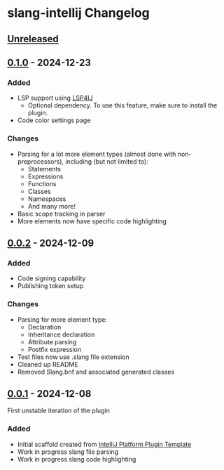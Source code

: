<!-- Keep a Changelog guide -> https://keepachangelog.com -->

# slang-intellij Changelog

## [Unreleased]

## [0.1.0] - 2024-12-23

### Added

- LSP support using [LSP4IJ](https://github.com/redhat-developer/lsp4ij)
  - Optional dependency. To use this feature, make sure to install the plugin.
- Code color settings page

### Changes

- Parsing for a lot more element types (almost done with non-preprocessors), including (but not limited to):
  - Statements
  - Expressions
  - Functions
  - Classes
  - Namespaces
  - And many more!
- Basic scope tracking in parser
- More elements now have specific code highlighting

## [0.0.2] - 2024-12-09

### Added

- Code signing capability
- Publishing token setup

### Changes

- Parsing for more element type: 
  - Declaration
  - Inheritance declaration
  - Attribute parsing
  - Postfix expression
- Test files now use .slang file extension
- Cleaned up README
- Removed Slang.bnf and associated generated classes

## [0.0.1] - 2024-12-08

First unstable iteration of the plugin

### Added

- Initial scaffold created from [IntelliJ Platform Plugin Template](https://github.com/JetBrains/intellij-platform-plugin-template)
- Work in progress slang file parsing
- Work in progress slang code highlighting

[Unreleased]: https://github.com/Mcgode/slang-intellij/compare/v0.1.0...HEAD
[0.1.0]: https://github.com/Mcgode/slang-intellij/compare/v0.0.2...v0.1.0
[0.0.2]: https://github.com/Mcgode/slang-intellij/compare/v0.0.1...v0.0.2
[0.0.1]: https://github.com/Mcgode/slang-intellij/commits/v0.0.1
